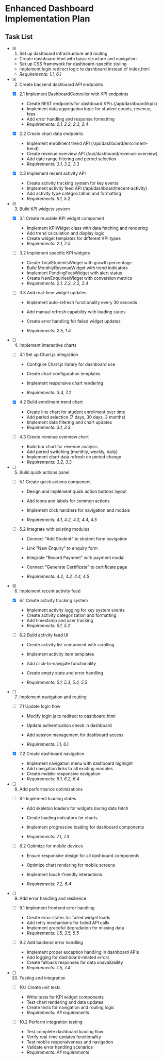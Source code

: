 # Enhanced Dashboard Implementation Plan

## Task List

- [x] 1. Set up dashboard infrastructure and routing



  - Create dashboard.html with basic structure and navigation
  - Set up CSS framework for dashboard-specific styling
  - Implement login redirect logic to dashboard instead of index.html
  - _Requirements: 1.1, 6.1_

- [x] 2. Create backend dashboard API endpoints


  - [x] 2.1 Implement DashboardController with KPI endpoints


    - Create REST endpoints for dashboard KPIs (/api/dashboard/kpis)
    - Implement data aggregation logic for student counts, revenue, fees
    - Add error handling and response formatting
    - _Requirements: 2.1, 2.2, 2.3, 2.4_

  - [x] 2.2 Create chart data endpoints

    - Implement enrollment trend API (/api/dashboard/enrollment-trend)
    - Create revenue overview API (/api/dashboard/revenue-overview)
    - Add date range filtering and period selection
    - _Requirements: 3.1, 3.2, 3.3_

  - [x] 2.3 Implement recent activity API

    - Create activity tracking system for key events
    - Implement activity feed API (/api/dashboard/recent-activity)
    - Add activity type categorization and formatting
    - _Requirements: 5.1, 5.2_

- [x] 3. Build KPI widgets system


  - [x] 3.1 Create reusable KPI widget component

    - Implement KPIWidget class with data fetching and rendering
    - Add trend calculation and display logic
    - Create widget templates for different KPI types
    - _Requirements: 2.1, 2.5_


  - [ ] 3.2 Implement specific KPI widgets
    - Create TotalStudentsWidget with growth percentage
    - Build MonthlyRevenueWidget with trend indicators
    - Implement PendingFeesWidget with alert status
    - Create NewEnquiriesWidget with conversion metrics
    - _Requirements: 2.1, 2.2, 2.3, 2.4_


  - [ ] 3.3 Add real-time widget updates
    - Implement auto-refresh functionality every 30 seconds
    - Add manual refresh capability with loading states

    - Create error handling for failed widget updates

    - _Requirements: 2.5, 1.4_

- [ ] 4. Implement interactive charts
  - [ ] 4.1 Set up Chart.js integration
    - Configure Chart.js library for dashboard use

    - Create chart configuration templates
    - Implement responsive chart rendering
    - _Requirements: 3.4, 7.2_

  - [x] 4.2 Build enrollment trend chart

    - Create line chart for student enrollment over time
    - Add period selection (7 days, 30 days, 3 months)
    - Implement data filtering and chart updates
    - _Requirements: 3.1, 3.3_



  - [ ] 4.3 Create revenue overview chart
    - Build bar chart for revenue analysis
    - Add period switching (monthly, weekly, daily)
    - Implement chart data refresh on period change
    - _Requirements: 3.2, 3.3_


- [ ] 5. Build quick actions panel
  - [ ] 5.1 Create quick actions component
    - Design and implement quick action buttons layout
    - Add icons and labels for common actions

    - Implement click handlers for navigation and modals

    - _Requirements: 4.1, 4.2, 4.3, 4.4, 4.5_

  - [ ] 5.2 Integrate with existing modules
    - Connect "Add Student" to student form navigation
    - Link "New Enquiry" to enquiry form

    - Integrate "Record Payment" with payment modal
    - Connect "Generate Certificate" to certificate page
    - _Requirements: 4.2, 4.3, 4.4, 4.5_

- [x] 6. Implement recent activity feed

  - [x] 6.1 Create activity tracking system

    - Implement activity logging for key system events
    - Create activity categorization and formatting
    - Add timestamp and user tracking
    - _Requirements: 5.1, 5.2_


  - [ ] 6.2 Build activity feed UI
    - Create activity list component with scrolling
    - Implement activity item templates
    - Add click-to-navigate functionality

    - Create empty state and error handling

    - _Requirements: 5.1, 5.3, 5.4, 5.5_

- [ ] 7. Implement navigation and routing
  - [ ] 7.1 Update login flow
    - Modify login.js to redirect to dashboard.html

    - Update authentication check in dashboard
    - Add session management for dashboard access
    - _Requirements: 1.1, 6.1_


  - [x] 7.2 Create dashboard navigation

    - Implement navigation menu with dashboard highlight
    - Add navigation links to all existing modules
    - Create mobile-responsive navigation
    - _Requirements: 6.1, 6.2, 6.4_


- [ ] 8. Add performance optimizations
  - [ ] 8.1 Implement loading states
    - Add skeleton loaders for widgets during data fetch
    - Create loading indicators for charts


    - Implement progressive loading for dashboard components

    - _Requirements: 7.1, 7.3_

  - [ ] 8.2 Optimize for mobile devices
    - Ensure responsive design for all dashboard components
    - Optimize chart rendering for mobile screens

    - Implement touch-friendly interactions
    - _Requirements: 7.2, 6.4_

- [ ] 9. Add error handling and resilience
  - [ ] 9.1 Implement frontend error handling
    - Create error states for failed widget loads
    - Add retry mechanisms for failed API calls
    - Implement graceful degradation for missing data
    - _Requirements: 1.5, 3.5, 5.5_

  - [ ] 9.2 Add backend error handling
    - Implement proper exception handling in dashboard APIs
    - Add logging for dashboard-related errors
    - Create fallback responses for data unavailability
    - _Requirements: 1.5, 7.4_

- [ ] 10. Testing and integration
  - [ ] 10.1 Create unit tests
    - Write tests for KPI widget components
    - Test chart rendering and data updates
    - Create tests for navigation and routing logic
    - _Requirements: All requirements_

  - [ ] 10.2 Perform integration testing
    - Test complete dashboard loading flow
    - Verify real-time updates functionality
    - Test mobile responsiveness and navigation
    - Validate error handling scenarios
    - _Requirements: All requirements_